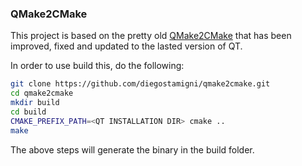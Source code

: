 ### QMake2CMake
This project is based on the pretty old [QMake2CMake](https://sourceforge.net/p/qmake2cmake/code/HEAD/tree/) that has been improved, fixed and updated to the lasted version of QT.

In order to use build this, do the following:

```bash
git clone https://github.com/diegostamigni/qmake2cmake.git
cd qmake2cmake
mkdir build
cd build
CMAKE_PREFIX_PATH=<QT INSTALLATION DIR> cmake ..
make
```

The above steps will generate the binary in the build folder.
